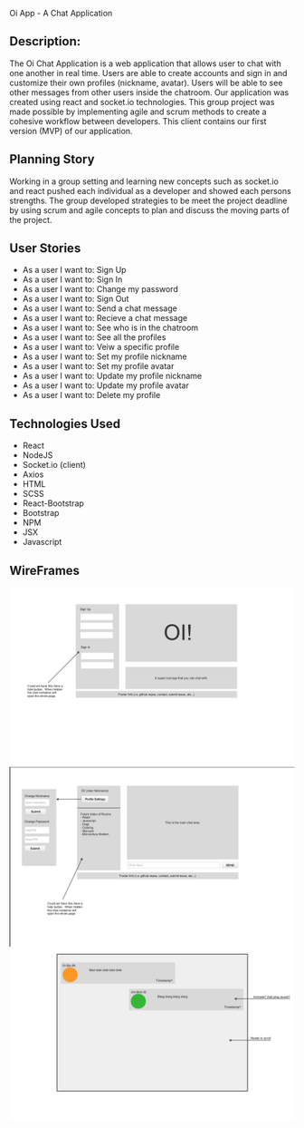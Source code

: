Oi App - A Chat Application

## Description:
The Oi Chat Application is a web application that allows user to chat with one another in real time. Users are able to create accounts and sign in and customize their own profiles (nickname, avatar). Users will be able to see other messages from other users inside the chatroom. Our application was created using react and socket.io technologies. This group project was made possible by implementing agile and scrum methods to create a cohesive workflow between developers. This client contains our first version (MVP) of our application.

## Planning Story
Working in a group setting and learning new concepts such as socket.io and react pushed each individual as a developer and showed each persons strengths. The group developed strategies to be meet the project deadline by using scrum and agile concepts to plan and discuss the moving parts of the project.



## User Stories
- As a user I want to: Sign Up
- As a user I want to: Sign In
- As a user I want to: Change my password
- As a user I want to: Sign Out
- As a user I want to: Send a chat message
- As a user I want to: Recieve a chat message
- As a user I want to: See who is in the chatroom
- As a user I want to: See all the profiles
- As a user I want to: Veiw a specific profile
- As a user I want to: Set my profile nickname
- As a user I want to: Set my profile avatar
- As a user I want to: Update my profile nickname
- As a user I want to: Update my profile avatar
- As a user I want to: Delete my profile

## Technologies Used
- React
- NodeJS
- Socket.io (client)
- Axios
- HTML
- SCSS
- React-Bootstrap
- Bootstrap
- NPM
- JSX
- Javascript

## WireFrames
![Sign-in/up](./public/SignIn-UpWF.png)
![Chat-Home](./public/ChatHomeWF.png)
![Chat-Room](./public/ChatRoomWF.png)
